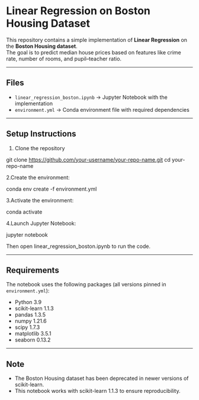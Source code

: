 # Linear Regression on Boston Housing Dataset 

This repository contains a simple implementation of **Linear Regression** on the **Boston Housing dataset**.  
The goal is to predict median house prices based on features like crime rate, number of rooms, and pupil–teacher ratio.

---

## Files
- `linear_regression_boston.ipynb` → Jupyter Notebook with the implementation  
- `environment.yml` → Conda environment file with required dependencies  

---

## Setup Instructions

1. Clone the repository

git clone https://github.com/your-username/your-repo-name.git
cd your-repo-name

2.Create the environment:

conda env create -f environment.yml

3.Activate the environment:

conda activate <your-environment-name>

4.Launch Jupyter Notebook:

jupyter notebook


Then open linear_regression_boston.ipynb to run the code.

---

## Requirements

The notebook uses the following packages (all versions pinned in `environment.yml`):

- Python 3.9
- scikit-learn 1.1.3
- pandas 1.3.5
- numpy 1.21.6
- scipy 1.7.3
- matplotlib 3.5.1
- seaborn 0.13.2

---
## Note

- The Boston Housing dataset has been deprecated in newer versions of scikit-learn.
- This notebook works with scikit-learn 1.1.3 to ensure reproducibility.

